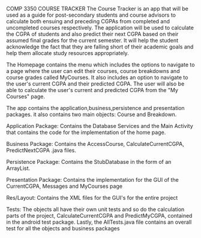 COMP 3350 
COURSE TRACKER
The Course Tracker is an app that will be used as a guide for post-secondary students and course advisors to calculate both ensuing and preceding CGPAs from completed and uncompleted courses respectively. The application will be used to calculate the CGPA of students and also predict their next CGPA based on their assumed final grades for the current semester. It will help the student acknowledge the fact that they are falling short of their academic goals and help them allocate study resources appropriately. 

The Homepage contains the menu which includes the options to navigate to a page where the user can edit their courses, course breakdowns and course grades called MyCourses. It also includes an option to navigate to the user's current CGPA and their predicted CGPA. The user will also be able to calculate the user's current and predicted CGPA from the "My Courses" page. 

The app contains the application,business,persistence and presentation packages. it also contains two main objects: Course and Breakdown.

Application Package: Contains the Database Services and the Main Activity that contains the code for the implementation of the home page.

Business Package: Contains the AccessCourse, CalculateCurrentCGPA, PredictNextCGPA .java files. 

Persistence Package: Contains the StubDatabase in the form of an ArrayList.

Presentation Package: Contains the implementation for the GUI of the CurrentCGPA, Messages and MyCourses page

Res/Layout: Contains the XML files for the GUI's for the entire project

Tests: The objects all have their own unit tests and so do the calculation parts of the project, CalculateCurrentCGPA and PredictMyCGPA, contained in the android test package. Lastly, the AllTests.java file contains an overall test for all the objects and business packages
